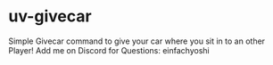 # uv-givecar
Simple Givecar command to give your car where you sit in to an other Player!
Add me on Discord for Questions: einfachyoshi
